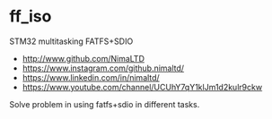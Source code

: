 # ff_iso
STM32 multitasking FATFS+SDIO
* http://www.github.com/NimaLTD   
* https://www.instagram.com/github.nimaltd/   
* https://www.linkedin.com/in/nimaltd/   
* https://www.youtube.com/channel/UCUhY7qY1klJm1d2kulr9ckw   

Solve problem in using fatfs+sdio in different tasks.
